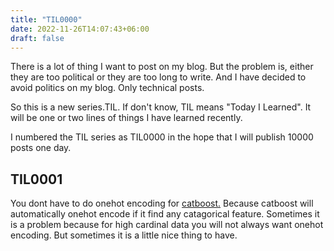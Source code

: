 ```yaml
---
title: "TIL0000"
date: 2022-11-26T14:07:43+06:00
draft: false
---
```


There is a lot of thing I want to post on my blog. But the problem is, either they are too political or they are too long to write. And I have decided to avoid politics on my blog. Only technical posts.

So this is a new series.TIL. If don't know, TIL means "Today I Learned". It will be one or two lines of things I have learned recently.

I numbered the TIL series as TIL0000 in the hope that I will publish 10000 posts one day.

## TIL0001

You dont have to do onehot encoding for [catboost.](https://catboost.ai/) Because catboost will automatically onehot encode if it find any catagorical feature. Sometimes it is a problem because for high cardinal data you will not always want onehot encoding. But sometimes it is a little nice thing to have.
